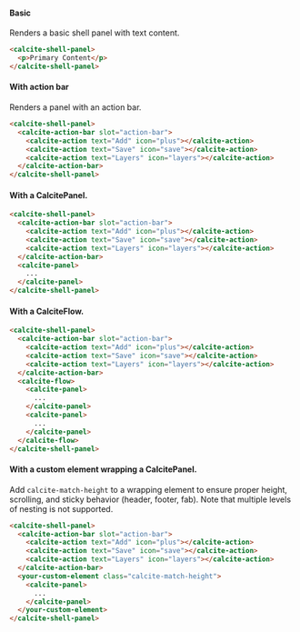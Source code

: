 #### Basic

Renders a basic shell panel with text content.

```html
<calcite-shell-panel>
  <p>Primary Content</p>
</calcite-shell-panel>
```

#### With action bar

Renders a panel with an action bar.

```html
<calcite-shell-panel>
  <calcite-action-bar slot="action-bar">
    <calcite-action text="Add" icon="plus"></calcite-action>
    <calcite-action text="Save" icon="save"></calcite-action>
    <calcite-action text="Layers" icon="layers"></calcite-action>
  </calcite-action-bar>
</calcite-shell-panel>
```

#### With a CalcitePanel.

```html
<calcite-shell-panel>
  <calcite-action-bar slot="action-bar">
    <calcite-action text="Add" icon="plus"></calcite-action>
    <calcite-action text="Save" icon="save"></calcite-action>
    <calcite-action text="Layers" icon="layers"></calcite-action>
  </calcite-action-bar>
  <calcite-panel>
    ...
  </calcite-panel>
</calcite-shell-panel>
```
#### With a CalciteFlow.

```html
<calcite-shell-panel>
  <calcite-action-bar slot="action-bar">
    <calcite-action text="Add" icon="plus"></calcite-action>
    <calcite-action text="Save" icon="save"></calcite-action>
    <calcite-action text="Layers" icon="layers"></calcite-action>
  </calcite-action-bar>
  <calcite-flow>
    <calcite-panel>
      ...
    </calcite-panel>
    <calcite-panel>
      ...
    </calcite-panel>
  </calcite-flow>
</calcite-shell-panel>
```
#### With a custom element wrapping a CalcitePanel.

Add `calcite-match-height` to a wrapping element to ensure proper height, scrolling, and sticky behavior (header, footer, fab). Note that multiple levels of nesting is not supported.

```html
<calcite-shell-panel>
  <calcite-action-bar slot="action-bar">
    <calcite-action text="Add" icon="plus"></calcite-action>
    <calcite-action text="Save" icon="save"></calcite-action>
    <calcite-action text="Layers" icon="layers"></calcite-action>
  </calcite-action-bar>
  <your-custom-element class="calcite-match-height">
    <calcite-panel>
      ...
    </calcite-panel>
  </your-custom-element>
</calcite-shell-panel>
```